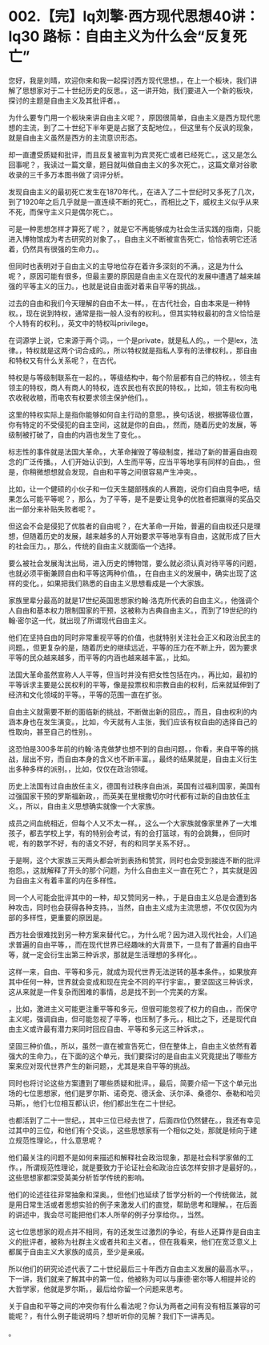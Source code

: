 # 002.【完】lq刘擎·西方现代思想40讲：lq30 路标：自由主义为什么会“反复死亡”

您好，我是刘晴，欢迎你来和我一起探讨西方现代思想。，在上一个板块，我们讲解了思想家对于二十世纪历史的反思。，这一讲开始，我们要进入一个新的板块，探讨的主题是自由主义及其批评者。。

为什么要专门用一个板块来讲自由主义呢？，原因很简单，自由主义是西方现代思想的主流，到了二十世纪下半年更是占据了支配地位。，但这里有个反讽的现象，就是自由主义虽然是西方的主流意识形态。

却一直遭受质疑和批评，而且反复被宣判为宾灵死亡或者已经死亡。，这又是怎么回事呢？，我读过一篇文章，题目就叫做自由主义的多次死亡。，这篇文章对谷歌收录的三千多万本图书做了词评分析。

发现自由主义的最初死亡发生在1870年代。，在进入了二十世纪时又多死了几次，到了1920年之后几乎就是一直连续不断的死亡。，而相比之下，威权主义似乎从来不死，而保守主义只是偶尔死亡。。

可是一种思想怎样才算死了呢？，就是它不再能够成为社会生活实践的指南，只能进入博物馆成为考古研究的对象了。，自由主义不断被宣告死亡，恰恰表明它还活着，仍然具有很强的生命力。。

但同时也表明对于自由主义的主导地位存在着许多深刻的不满。，这是为什么呢？，原因可能有很多，但最主要的原因是自由主义在现代的发展中遭遇了越来越强的平等主义的压力。，也就是说自由面对着来自平等的挑战。。

过去的自由和我们今天理解的自由不太一样。，在古代社会，自由本来是一种特权。，现在说到特权，通常是指一般人没有的权利。，但其实特权最初的含义恰恰是个人特有的权利。，英文中的特权叫privilege。

在词源学上说，它来源于两个词。，一个是private，就是私人的。，一个是lex，法律。，特权就是这两个词合成的。，所以特权就是指私人享有的法律权利。，那自由和特权又有什么关系呢？，在古代。

特权是与等级制联系在一起的。，等级结构中，每个阶层都有自己的特权。，领主有领主的特权，商人有商人的特权，连农民也有农民的特权。，比如，领主有权向电农收税收粮，而电农有权要求领主保护他们。。

这里的特权实际上是指你能够如何自主行动的意思。，换句话说，根据等级位置，你有特定的不受侵犯的自主空间，这就是你的自由。，然而，随着历史的发展，等级制被打破了，自由的内涵也发生了变化。。

标志性的事件就是法国大革命。，大革命摧毁了等级制度，推动了新的普遍自由观念的广泛传播。，人们开始认识到，人生而平等，应当平等地享有同样的自由。，但是，你稍微想想就会发现，自由和平等之间很容易产生冲突。。

比如，让一个健硕的小伙子和一位天生腿部残疾的人赛跑，说你们自由竞争吧，结果怎么可能平等呢？，那么，为了平等，是不是要让竞争的优胜者把赢得的奖品交出一部分来补贴失败者呢？。

但这会不会是侵犯了优胜者的自由呢？，在大革命一开始，普遍的自由权还只是理想，但随着历史的发展，越来越多的人开始要求平等地享有自由，这就形成了巨大的社会压力。，那么，传统的自由主义就面临一个选择。

要么被社会发展淘汰出局，进入历史的博物馆，要么就必须认真对待平等的问题，也就必须平衡兼顾自由和平等这两种价值。，在自由主义的发展中，确实出现了这样的变化。，如果把我们熟悉的自由主义思想看成是一个大家族。

家族里辈分最高的就是17世纪英国思想家约翰·洛克所代表的自由主义。，他强调个人自由和基本权力限制国家的干预，这被称为古典自由主义。，而到了19世纪的约翰·密尔这一代，就出现了所谓现代自由主义。

他们在坚持自由的同时非常重视平等的价值，也就特别关注社会正义和政治民主的问题。，但更复杂的是，随着历史的继续远近，平等的压力在不断上升，因为要求平等的民众越来越多，而平等的内涵也越来越丰富。，比如。

法国大革命虽然宣称人人平等，但当时并没有把女性包括在内。，再比如，最初的平等诉求主要是公民权利的平等，像是投票权和宗教自由的权利，后来就延伸到了经济和文化领域的平等。，平等的范围一直在扩张。

自由主义就需要不断的面临新的挑战，不断做出新的回应。，而且，自由权利的内涵本身也在发生演变。，比如，今天就有人主张，我们应该有权自由的选择自己的性取向，甚至自己的性别。。

这恐怕是300多年前的约翰·洛克做梦也想不到的自由问题。，你看，来自平等的挑战，层出不穷，而自由本身的含义也不断丰富。，最终的结果就是，自由主义衍生出多种多样的派别。，比如，仅仅在政治领域。

历史上法国有过自由放任主义，德国有过秩序自由派，英国有过福利国家，美国有过强国家干预的罗斯福新政，，而英美在里根撒切尔时代都有过新的自由放任主义。，所以，自由主义思想确实就像一个大家族。

成员之间血统相近，但每个人又不太一样。，这么一个大家族就像家里养了一大堆孩子，都去学校上学，有的特别会考试，有的会打篮球，有的会跳舞，，但同时呢，有的数学不好，有的语文不好，有的和同学关系不好。。

于是啊，这个大家族三天两头都会听到表扬和赞赏，同时也会受到接连不断的批评抱怨。，这就解释了开头的那个问题，为什么自由主义一直在死亡？，其实就是因为自由主义有着丰富的内在多样性。

同一个人可能会批评其中的一种，却又赞同另一种。，于是自由主义总是会遭到各种攻击，同时也会获得各种支持。，当然，自由主义成为主流思想，不仅仅因为内部的多样性，更重要的原因是。

西方社会很难找到另一种方案来替代它。，为什么呢？因为进入现代社会，人们追求普遍的自由平等，，而在现代世界已经趣味的大背景下，一旦有了普遍的自由平等，就一定会衍生出第三种诉求，那就是生活理想的多样化。。

这样一来，自由、平等和多元，就成为现代世界无法逆转的基本条件。，如果放弃其中任何一种，世界就会变成和现在完全不同的平行宇宙。，要坚固这三种诉求，这从来就是一件复杂而困难的事情，总是找不到一个完美的方案。

，比如，激进主义可能更注重平等和多元，但很可能忽视了权力的自由。，而保守主义呢，强调自由，但可能忽视了平等，也压制了多元。，相比之下，还是现代自由主义或许最有潜力来同时回应自由、平等和多元这三种诉求，。

坚固三种价值。，所以，虽然一直在被宣告死亡，但在整体上，自由主义依然有着强大的生命力。，在下面的这个单元，我们要探讨的是自由主义究竟提出了哪些方案来应对现代世界产生的新问题，，尤其是来自平等的挑战。

同时也将讨论这些方案遭到了哪些质疑和批评。，最后，简要介绍一下这个单元出场的七位思想家，他们是罗尔斯、诺奇克、德沃金、沃尔泽、桑德尔、泰勒和哈贝马斯。，他们七位相互都认识，他们都出生在二十世纪。

也都活到了二十一世纪。，其中三位已经去世了，后面四位仍然健在。，我还有幸见过其中的三位，和他们有个交谈。，这些思想家有一个相似之处，那就是倾向于建立规范性理论。，什么意思呢？

他们最关注的问题不是如何来描述和解释社会政治现象，那是社会科学家做的工作。，所谓规范性理论，就是要致力于论证社会和政治应该怎样安排才是最好的。，这些思想家都深受英美分析哲学传统的影响。

他们的论述往往非常抽象和深奥。，但他们也延续了哲学分析的一个传统做法，就是用日常生活或者思想实验的例子来激发人们的直觉，帮助思考和理解。，在后面的讲述中，我会尽可能把他们本人所举的例子分享给你。，当然。

这七位思想家的观点并不相同，有的还发生过激烈的争论，有些人还算作是自由主义的批评者，被称为社群主义或者共和主义者。，但在我看来，他们在宽泛意义上都属于自由主义大家族的成员，至少是亲戚。

所以他们的研究论述代表了二十世纪最后三十年西方自由主义发展的最高水平。，下一讲，我们就来了解其中的第一位，他被称为可以与康德·密尔等人相提并论的大哲学家，他就是罗尔斯。，最后给你留一个问题来思考。

关于自由和平等之间的冲突你有什么看法呢？你认为两者之间有没有相互兼容的可能呢？，有什么例子能说明吗？想听听你的见解？我们下一讲再见。

。